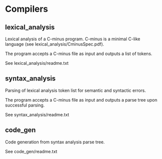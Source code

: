 # Compilers

## lexical_analysis
Lexical analysis of a C-minus program. C-minus is a minimal C-like
language (see lexical_analysis/CminusSpec.pdf). 

The program accepts a C-minus file as input and outputs a list of tokens.

See lexical_analysis/readme.txt
  
## syntax_analysis
Parsing of lexical analysis token list for semantic and syntactic errors.

The program accepts a C-minus file as input and outputs a parse tree upon
successful parsing.

See syntax_analysis/readme.txt
  
## code_gen
Code generation from syntax analysis parse tree.  

See code_gen/readme.txt
